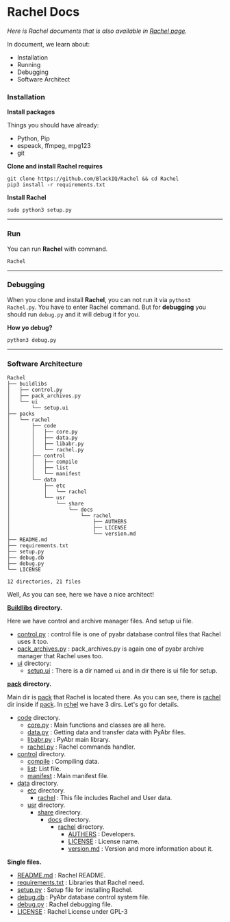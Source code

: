# Rachel Docs

*Here is Rachel documents that is also available in [Rachel page](https://BlackIQ.github.io/Rachel).*

In document, we learn about:
- Installation
- Running
- Debugging
- Software Architect

### Installation

**Install packages**

Things you should have already:

- Python, Pip
- espeack, ffmpeg, mpg123
- git

**Clone and install Rachel requires**

```
git clone https://github.com/BlackIQ/Rachel && cd Rachel
pip3 install -r requirements.txt
```

**Install Rachel**

```
sudo python3 setup.py
```

---

### Run

You can run **Rachel** with command.

```
Rachel
```

---

### Debugging

When you clone and install **Rachel**, you can not run it via `python3 Rachel.py`. You have to enter Rachel command. But
for **debugging** you should run `debug.py` and it will debug it for you.

**How yo debug?**

```
python3 debug.py
```

---

### Software Architecture

```
Rachel
├── buildlibs
│   ├── control.py
│   ├── pack_archives.py
│   └── ui
│       └── setup.ui
├── packs
│   └── rachel
│       ├── code
│       │   ├── core.py
│       │   ├── data.py
│       │   ├── libabr.py
│       │   └── rachel.py
│       ├── control
│       │   ├── compile
│       │   ├── list
│       │   └── manifest
│       └── data
│           ├── etc
│           │   └── rachel
│           └── usr
│               └── share
│                   └── docs
│                       └── rachel
│                           ├── AUTHERS
│                           ├── LICENSE
│                           └── version.md
├── README.md
├── requirements.txt
├── setup.py
├── debug.db
├── debug.py
└── LICENSE

12 directories, 21 files
```

Well, As you can see, here we have a nice architect!

**[Buildlibs](https://github.com/BlackIQ/Rachel/tree/master/buildlibs) directory.**

Here we have control and archive manager files. And setup ui file.

- [control.py](https://github.com/BlackIQ/Rachel/tree/master/buildlibs/pack_archives.py) : control file is one of pyabr database control files that Rachel uses it too.
- [pack_archives.py](https://github.com/BlackIQ/Rachel/tree/master/buildlibs/pack_archives.py) : pack_archives.py is again one of pyabr archive manager that Rachel uses too.
- [ui](https://github.com/BlackIQ/Rachel/tree/master/buildlibs/ui) directory:
  - [setup.ui](https://github.com/BlackIQ/Rachel/tree/master/buildlibs/ui/setup.ui) : There is a dir named `ui` and in dir there is ui file for setup.

**[pack](https://github.com/BlackIQ/Rachel/tree/master/pack) directory.**

Main dir is [pack](https://github.com/BlackIQ/Rachel/tree/master/pack) that Rachel is located there. As you can see, there is [rachel](https://github.com/BlackIQ/Rachel/tree/master/pack/rachel) dir inside if [pack](https://github.com/BlackIQ/Rachel/tree/master/pack).
In [rchel](https://github.com/BlackIQ/Rachel/tree/master/rachel) we have 3 dirs. Let's go for details.

- [code](https://github.com/BlackIQ/Rachel/tree/master/pack/code) directory.
  - [core.py](https://github.com/BlackIQ/Rachel/tree/master/pack/code/core.py) : Main functions and classes are all here.
  - [data.py](https://github.com/BlackIQ/Rachel/tree/master/pack/code/data.py) : Getting data and transfer data with PyAbr files.
  - [libabr.py](https://github.com/BlackIQ/Rachel/tree/master/pack/code/libabr.py) : PyAbr main library.
  - [rachel.py](https://github.com/BlackIQ/Rachel/tree/master/pack/code/rachel.py) : Rachel commands handler.
- [control](https://github.com/BlackIQ/Rachel/tree/master/pack/control) directory.
  - [compile](https://github.com/BlackIQ/Rachel/tree/master/pack/control/compile) : Compiling data.
  - [list](https://github.com/BlackIQ/Rachel/tree/master/pack/control/list): List file.
  - [manifest](https://github.com/BlackIQ/Rachel/tree/master/pack/control/manifest) : Main manifest file.
- [data](https://github.com/BlackIQ/Rachel/tree/master/pack/control/data) directory.
  - [etc](https://github.com/BlackIQ/Rachel/tree/master/pack/control/data/etc) directory.
    - [rachel](https://github.com/BlackIQ/Rachel/tree/master/pack/control/data/etc/rachel) : This file includes Rachel and User data.
  - [usr](https://github.com/BlackIQ/Rachel/tree/master/pack/control/data/usr) directory.
    - [share](https://github.com/BlackIQ/Rachel/tree/master/pack/control/usr/share) directory.
      - [docs](https://github.com/BlackIQ/Rachel/tree/master/pack/control/usr/share/docs) directory.
        - [rachel](https://github.com/BlackIQ/Rachel/tree/master/pack/control/usr/share/docs/rachel) directory.
          - [AUTHERS](https://github.com/BlackIQ/Rachel/tree/master/pack/control/usr/share/docs/rachel/AUTHERS) : Developers.
          - [LICENSE](https://github.com/BlackIQ/Rachel/tree/master/pack/control/usr/share/docs/rachel/LICENSE) : License name.
          - [version.md](https://github.com/BlackIQ/Rachel/tree/master/pack/control/usr/share/docs/rachel/version.md) : Version and more information about it.

**Single files.**

- [README.md](https://github.com/BlackIQ/Rachel/tree/master/README.md) : Rachel README.
- [requirements.txt](https://github.com/BlackIQ/Rachel/tree/master/) : Libraries that Rachel need.
- [setup.py](https://github.com/BlackIQ/Rachel/tree/master/setup.py) : Setup file for installing Rachel.
- [debug.db](https://github.com/BlackIQ/Rachel/tree/master/debug.db) : PyAbr database control system file.
- [debug.py](https://github.com/BlackIQ/Rachel/tree/master/debug.py) : Rachel debugging file.
- [LICENSE](https://github.com/BlackIQ/Rachel/tree/master/LICENSE) : Rachel License under GPL-3